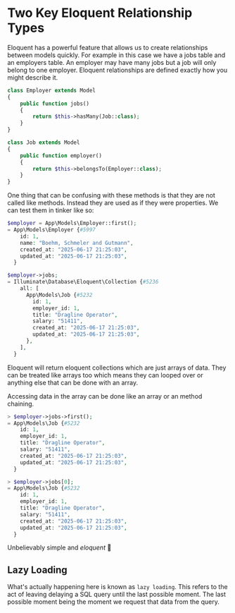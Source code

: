 # Two Key Eloquent Relationship Types
Eloquent has a powerful feature that allows us to create relationships between models quickly. For example in this case we have a jobs table and an employers table. An employer may have many jobs but a job will only belong to one employer. Eloquent relationships are defined exactly how you might describe it.

```php
class Employer extends Model
{
    public function jobs()
    {
        return $this->hasMany(Job::class);
    }
}

class Job extends Model
{
    public function employer()
    {
        return $this->belongsTo(Employer::class);
    }
}
```

One thing that can be confusing with these methods is that they are not called like methods. Instead they are used as if they were properties. We can test them in tinker like so:

```php
$employer = App\Models\Employer::first();
= App\Models\Employer {#5997
    id: 1,
    name: "Boehm, Schmeler and Gutmann",
    created_at: "2025-06-17 21:25:03",
    updated_at: "2025-06-17 21:25:03",
  }

$employer->jobs;
= Illuminate\Database\Eloquent\Collection {#5236
    all: [
      App\Models\Job {#5232
        id: 1,
        employer_id: 1,
        title: "Dragline Operator",
        salary: "51411",
        created_at: "2025-06-17 21:25:03",
        updated_at: "2025-06-17 21:25:03",
      },
    ],
  }
```
Eloquent will return eloquent collections which are just arrays of data. They can be treated like arrays too which means they can looped over or anything else that can be done with an array. 

Accessing data in the array can be done like an array or an method chaining.

```php
> $employer->jobs->first();
= App\Models\Job {#5232
    id: 1,
    employer_id: 1,
    title: "Dragline Operator",
    salary: "51411",
    created_at: "2025-06-17 21:25:03",
    updated_at: "2025-06-17 21:25:03",
  }

> $employer->jobs[0];
= App\Models\Job {#5232
    id: 1,
    employer_id: 1,
    title: "Dragline Operator",
    salary: "51411",
    created_at: "2025-06-17 21:25:03",
    updated_at: "2025-06-17 21:25:03",
  }
```

Unbelievably simple and *eloquent* 👀

## Lazy Loading
What's actually happening here is known as `lazy loading`. This refers to the act of leaving delaying a SQL query until the last possible moment. The last possible moment being the moment we request that data from the query.


